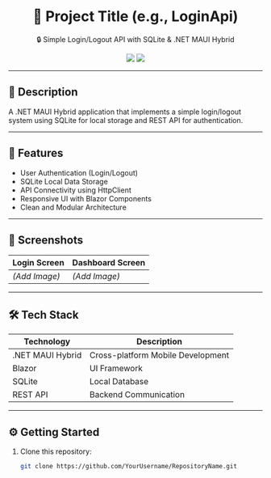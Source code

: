 <h1 align="center">📱 Project Title (e.g., LoginApi)</h1>
<p align="center">🔒 Simple Login/Logout API with SQLite & .NET MAUI Hybrid</p>

<p align="center">
  <img src="https://img.shields.io/github/languages/top/YourUsername/RepositoryName?style=for-the-badge" />
  <img src="https://img.shields.io/github/last-commit/YourUsername/RepositoryName?style=for-the-badge" />
</p>

---

## 📝 Description
A .NET MAUI Hybrid application that implements a simple login/logout system using SQLite for local storage and REST API for authentication.

---

## 🚀 Features
- User Authentication (Login/Logout)
- SQLite Local Data Storage
- API Connectivity using HttpClient
- Responsive UI with Blazor Components
- Clean and Modular Architecture

---

## 📸 Screenshots
| Login Screen | Dashboard Screen |
|--------------|-----------------|
| *(Add Image)* | *(Add Image)*   |

---

## 🛠️ Tech Stack
| Technology      | Description                          |
|-----------------|--------------------------------------|
| .NET MAUI Hybrid| Cross-platform Mobile Development    |
| Blazor          | UI Framework                        |
| SQLite          | Local Database                      |
| REST API        | Backend Communication               |

---

## ⚙️ Getting Started
1. Clone this repository:
   ```bash
   git clone https://github.com/YourUsername/RepositoryName.git
